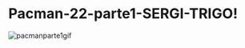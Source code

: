# Pacman-22-parte1-SERGI-TRIGO!

![pacmanparte1gif](https://user-images.githubusercontent.com/115542529/206919706-5eddc7cf-2215-4653-9728-c92f19d7ed7e.gif)
